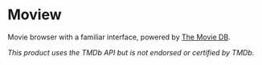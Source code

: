 # Moview
Movie browser with a familiar interface, powered by [The Movie DB](https://www.themoviedb.org/).

_This product uses the TMDb API but is not endorsed or certified by TMDb._
